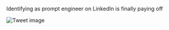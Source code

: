 Identifying as prompt engineer on LinkedIn is finally paying off


![Tweet image](/asset/crosspoast/GDCmidAbkAA3CqA.jpg)

